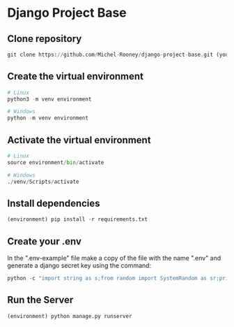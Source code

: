 # Django Project Base

## Clone repository
```python
git clone https://github.com/Michel-Rooney/django-project-base.git (your project name)
```

## Create the virtual environment
```python
# Linux
python3 -m venv environment

# Windows
python -m venv environment
```

## Activate the virtual environment
```python
# Linux
source environment/bin/activate

# Windows
./venv/Scripts/activate
```

## Install dependencies
```python
(environment) pip install -r requirements.txt 
```

## Create your .env
In the ".env-example" file make a copy of the file with the name ".env" and generate a django secret key using the command:
```python
python -c "import string as s;from random import SystemRandom as sr;print(''.join(sr().choices(s.ascii_letters + s.punctuation, k=64)))"
```

## Run the Server
```python
(environment) python manage.py runserver
```
